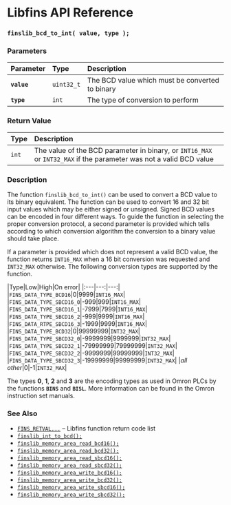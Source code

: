 # Libfins API Reference

### `finslib_bcd_to_int( value, type );`

### Parameters

| Parameter | Type | Description |
| :--- | :--- | :--- |
|**`value`**|`uint32_t`|The BCD value which must be converted to binary|
|**`type`**|`int`|The type of conversion to perform|

### Return Value

| Type | Description |
| :--- | :--- |
|`int`|The value of the BCD parameter in binary, or `INT16_MAX` or `INT32_MAX` if the parameter was not a valid BCD value|

### Description

The function `finslib_bcd_to_int()` can be used to convert a BCD value to its binary equivalent.
The function can be used to convert 16 and 32 bit input values which may be either signed or unsigned.
Signed BCD values can be encoded in four different ways. To guide the function in selecting the proper
conversion protocol, a second parameter is provided which tells according to which conversion algorithm
the conversion to a binary value should take place.

If a parameter is provided which does not represent a valid BCD value, the function returns `INT16_MAX`
when a 16 bit conversion was requested and `INT32_MAX` otherwise. The following conversion types are supported by the function.

|Type|Low|High|On error|
|:---|---:|---:|
|`FINS_DATA_TYPE_BCD16`|0|9999|`INT16_MAX`|
|`FINS_DATA_TYPE_SBCD16_0`|-999|999|`INT16_MAX`|
|`FINS_DATA_TYPE_SBCD16_1`|-7999|7999|`INT16_MAX`|
|`FINS_DATA_TYPE_SBCD16_2`|-999|9999|`INT16_MAX`|
|`FINS_DATA_RTPE_SBCD16_3`|-1999|9999|`INT16_MAX`|
|`FINS_DATA_TYPE_BCD32`|0|99999999|`INT32_MAX`|
|`FINS_DATA_TYPE_SBCD32_0`|-9999999|9999999|`INT32_MAX`|
|`FINS_DATA_TYPE_SBCD32_1`|-79999999|79999999|`INT32_MAX`|
|`FINS_DATA_TYPE_SBCD32_2`|-9999999|99999999|`INT32_MAX`|
|`FINS_DATA_TYPE_SBCD32_3`|-19999999|99999999|`INT32_MAX`|
|*all other*|0|-1|`INT32_MAX`|

The types **0**, **1**, **2** and **3** are the encoding types as used in Omron PLCs by the functions **`BINS`** and **`BISL`**.
More information can be found in the Omron instruction set manuals.

### See Also

* [`FINS_RETVAL...`](FINS_RETVAL.md) &ndash; Libfins function return code list
* [`finslib_int_to_bcd();`](finslib_int_to_bcd.md)
* [`finslib_memory_area_read_bcd16();`](finslib_memory_area_read_bcd16.md)
* [`finslib_memory_area_read_bcd32();`](finslib_memory_area_read_bcd32.md)
* [`finslib_memory_area_read_sbcd16();`](finslib_memory_area_read_sbcd16.md)
* [`finslib_memory_area_read_sbcd32();`](finslib_memory_area_read_sbcd32.md)
* [`finslib_memory_area_write_bcd16();`](finslib_memory_area_write_bcd16.md)
* [`finslib_memory_area_write_bcd32();`](finslib_memory_area_write_bcd32.md)
* [`finslib_memory_area_write_sbcd16();`](finslib_memory_area_write_sbcd16.md)
* [`finslib_memory_area_write_sbcd32();`](finslib_memory_area_write_sbcd32.md)
